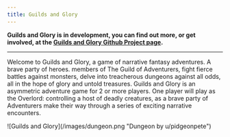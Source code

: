 ```yaml
---
title: Guilds and Glory
---
```


**Guilds and Glory is in development, you can find out more, or get involved, at the [Guilds and Glory Github Project page](https://github.com/open-source-tabletop/guilds-and-glory).**

---

Welcome to Guilds and Glory, a game of narrative fantasy adventures. A brave party of heroes. members of The Guild of Adventurers, fight fierce battles against monsters, delve into treacherous dungeons against all odds, all in the hope of glory and untold treasures. Guilds and Glory is an asymmetric adventure game for 2 or more players. One player will play as the Overlord: controlling a host of deadly creatures, as a brave party of Adventurers make their way through a series of exciting narrative encounters.

<span class="image main">
![Guilds and Glory](/images/dungeon.png "Dungeon by u/pidgeonpete")
</span>
